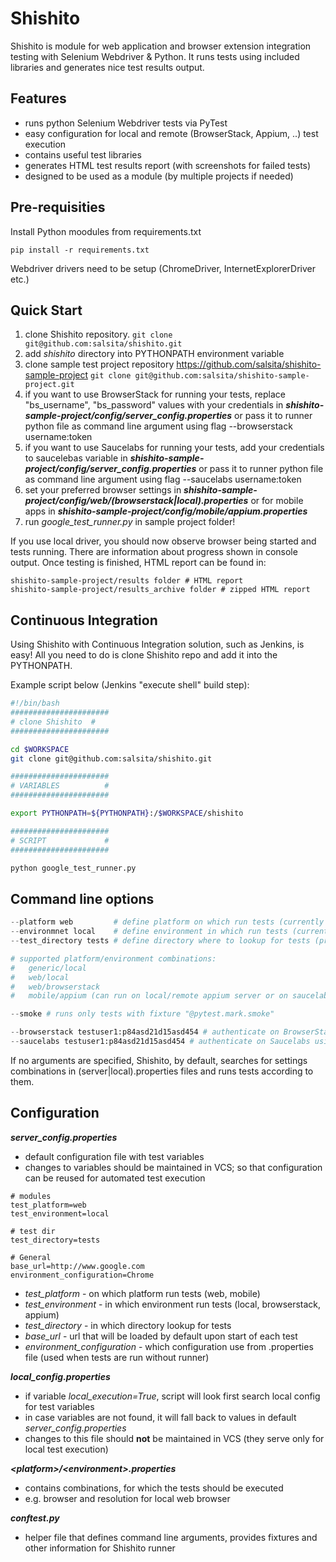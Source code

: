 # Shishito

Shishito is module for web application and browser extension integration testing with Selenium Webdriver & Python.
It runs tests using included libraries and generates nice test results output.

## Features

* runs python Selenium Webdriver tests via PyTest
* easy configuration for local and remote (BrowserStack, Appium, ..) test execution
* contains useful test libraries
* generates HTML test results report (with screenshots for failed tests)
* designed to be used as a module (by multiple projects if needed)

## Pre-requisities

Install Python moodules from requirements.txt

```pip install -r requirements.txt```

Webdriver drivers need to be setup (ChromeDriver, InternetExplorerDriver etc.)

## Quick Start

1. clone Shishito repository.
```git clone git@github.com:salsita/shishito.git```
1. add *shishito* directory into PYTHONPATH environment variable
1. clone sample test project repository https://github.com/salsita/shishito-sample-project
```git clone git@github.com:salsita/shishito-sample-project.git```
1. if you want to use BrowserStack for running your tests, replace "bs_username", "bs_password" values with your credentials in ***shishito-sample-project/config/server_config.properties***
 or pass it to runner python file as command line argument using flag --browserstack username:token
1. if you want to use Saucelabs for running your tests, add your credentials to saucelebas variable in ***shishito-sample-project/config/server_config.properties***
 or pass it to runner python file as command line argument using flag --saucelabs username:token
1. set your preferred browser settings in ***shishito-sample-project/config/web/(browserstack|local).properties*** or for mobile apps in ***shishito-sample-project/config/mobile/appium.properties***
1. run *google_test_runner.py* in sample project folder!

If you use local driver, you should now observe browser being started and tests running.
There are information about progress shown in console output.
Once testing is finished, HTML report can be found in:
```
shishito-sample-project/results folder # HTML report
shishito-sample-project/results_archive folder # zipped HTML report
```

## Continuous Integration

Using Shishito with Continuous Integration solution, such as Jenkins, is easy!
All you need to do is clone Shishito repo and add it into the PYTHONPATH.

Example script below (Jenkins "execute shell" build step):
```bash
#!/bin/bash
######################
# clone Shishito  #
######################

cd $WORKSPACE
git clone git@github.com:salsita/shishito.git

######################
# VARIABLES          #
######################

export PYTHONPATH=${PYTHONPATH}:/$WORKSPACE/shishito

######################
# SCRIPT             #
######################

python google_test_runner.py
```

## Command line options

```python
--platform web         # define platform on which run tests (currently supported: web, mobile, generic)
--environmnet local    # define environment in which run tests (currently supported: local, browserstack, appium)
--test_directory tests # define directory where to lookup for tests (project_root + test_directory)

# supported platform/environment combinations:
#   generic/local
#   web/local
#   web/browserstack
#   mobile/appium (can run on local/remote appium server or on saucelabs)

--smoke # runs only tests with fixture "@pytest.mark.smoke"

--browserstack testuser1:p84asd21d15asd454 # authenticate on BrowserStack using user "testuser1" and token "p84asd21d15asd454"
--saucelabs testuser1:p84asd21d15asd454 # authenticate on Saucelabs using user "testuser1" and token "p84asd21d15asd454"

```

If no arguments are specified, Shishito, by default, searches for settings combinations in (server|local).properties files and runs tests according to them.

## Configuration

***server_config.properties***

* default configuration file with test variables
* changes to variables should be maintained in VCS; so that configuration can be reused for automated test execution

```
# modules
test_platform=web
test_environment=local

# test dir
test_directory=tests

# General
base_url=http://www.google.com
environment_configuration=Chrome
```

* *test_platform* - on which platform run tests (web, mobile)
* *test_environment* - in which environment run tests (local, browserstack, appium)
* *test_directory* - in which directory lookup for tests
* *base_url* - url that will be loaded by default upon start of each test
* *environment_configuration* - which configuration use from <environment>.properties file (used when tests are run without runner)

***local_config.properties***

* if variable *local_execution=True*, script will look first search local config for test variables
* in case variables are not found, it will fall back to values in default *server_config.properties*
* changes to this file should **not** be maintained in VCS (they serve only for local test execution)

***\<platform\>/\<environment\>.properties***

* contains combinations, for which the tests should be executed
* e.g. browser and resolution for local web browser

***conftest.py***

* helper file that defines command line arguments, provides fixtures and other information for Shishito runner
